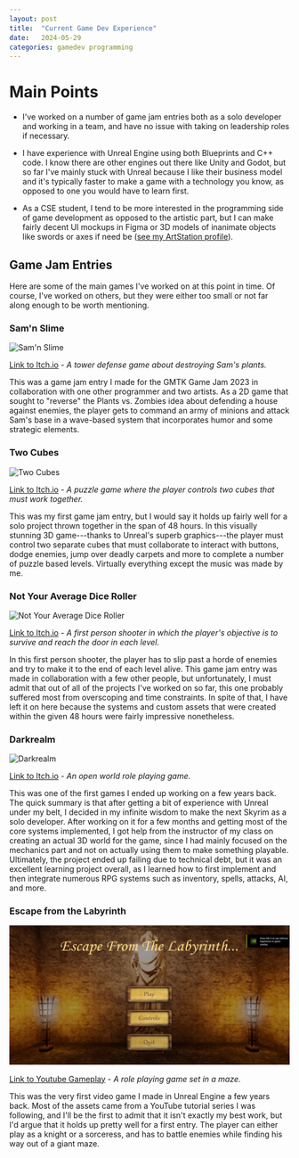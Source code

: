 ```yaml
---
layout: post
title:  "Current Game Dev Experience"
date:   2024-05-29
categories: gamedev programming
---
```


# Main Points

- I've worked on a number of game jam entries both as a solo developer and working in a team, and have no issue with taking on leadership roles if necessary.

- I have experience with Unreal Engine using both Blueprints and C++ code.
I know there are other engines out there like Unity and Godot, but so far I've mainly stuck with Unreal because I like their business model and it's typically faster to make a game with a technology you know, as opposed to one you would have to learn first.

- As a CSE student, I tend to be more interested in the programming side of game development as opposed to the artistic part, but I can make fairly decent UI mockups in Figma or 3D models of inanimate objects like swords or axes if need be ([see my ArtStation profile](https://www.artstation.com/cachandler654)).

## Game Jam Entries

Here are some of the main games I've worked on at this point in time. 
Of course, I've worked on others, but they were either too small or not far along enough to be worth mentioning.

### Sam'n Slime

![Sam'n Slime](https://img.itch.zone/aW1hZ2UvMjE2MjMwNS8xMjc2MzM0NC5wbmc=/original/am6FIE.png)

[Link to Itch.io](https://aejjee.itch.io/samnslime) - *A tower defense game about destroying Sam's plants.*

This was a game jam entry I made for the GMTK Game Jam 2023 in collaboration with one other programmer and two artists.
As a 2D game that sought to "reverse" the Plants vs. Zombies idea about defending a house against enemies, the player gets to command an army of minions and attack Sam's base in a wave-based system that incorporates humor and some strategic elements.

### Two Cubes

![Two Cubes](https://img.itch.zone/aW1nLzYyNjkyOTgucG5n/original/rNexeT.png)

[Link to Itch.io](https://cachandlerdev.itch.io/two-cubes) - *A puzzle game where the player controls two cubes that must work together.*

This was my first game jam entry, but I would say it holds up fairly well for a solo project thrown together in the span of 48 hours.
In this visually stunning 3D game---thanks to Unreal's superb graphics---the player must control two separate cubes that must collaborate to interact with buttons, dodge enemies, jump over deadly carpets and more to complete a number of puzzle based levels.
Virtually everything except the music was made by me.

### Not Your Average Dice Roller

![Not Your Average Dice Roller](https://img.itch.zone/aW1nLzk1NTk0OTAucG5n/original/1BLOSh.png)

[Link to Itch.io](https://slightlybonkers.itch.io/not-your-average-dice-roller) - *A first person shooter in which the player's objective is to survive and reach the door in each level.*

In this first person shooter, the player has to slip past a horde of enemies and try to make it to the end of each level alive. 
This game jam entry was made in collaboration with a few other people, but unfortunately, I must admit that out of all of the projects I've worked on so far, this one probably suffered most from overscoping and time constraints.
In spite of that, I have left it on here because the systems and custom assets that were created within the given 48 hours were fairly impressive nonetheless.

### Darkrealm

![Darkrealm](https://img.itch.zone/aW1nLzU2ODUxNjQuanBn/original/3bjp15.jpg)

[Link to Itch.io](https://spacewhale-studios.itch.io/darkrealm) - *An open world role playing game.*

This was one of the first games I ended up working on a few years back.
The quick summary is that after getting a bit of experience with Unreal under my belt, I decided in my infinite wisdom to make the next Skyrim as a solo developer.
After working on it for a few months and getting most of the core systems implemented, I got help from the instructor of my class on creating an actual 3D world for the game, since I had mainly focused on the mechanics part and not on actually using them to make something playable.
Ultimately, the project ended up failing due to technical debt, but it was an excellent learning project overall, as I learned how to first implement and then integrate numerous RPG systems such as inventory, spells, attacks, AI, and more.

### Escape from the Labyrinth

![Escape from the Labyrinth](/assets/images/escape-from-labyrinth.png)

[Link to Youtube Gameplay](https://www.youtube.com/watch?v=PZ8oBA7tOgQ) - *A role playing game set in a maze.*

This was the very first video game I made in Unreal Engine a few years back.
Most of the assets came from a YouTube tutorial series I was following, and I'll be the first to admit that it isn't exactly my best work, but I'd argue that it holds up pretty well for a first entry.
The player can either play as a knight or a sorceress, and has to battle enemies while finding his way out of a giant maze.